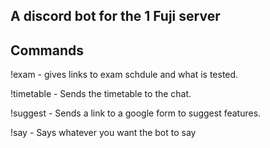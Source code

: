 ## A discord bot for the 1 Fuji server
## Commands
!exam - gives links to exam schdule and what is tested.


!timetable - Sends the timetable to the chat.


!suggest - Sends a link to a google form to suggest features.


!say - Says whatever you want the bot to say
